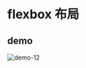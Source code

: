 # flexbox 布局

## demo

![demo-12](https://github.com/vxhly/web-demo/blob/master/demo-12/images/demo-12.png)
